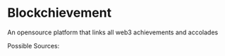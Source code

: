 # Blockchievement

An opensource platform that links all web3 achievements and accolades


Possible Sources:

